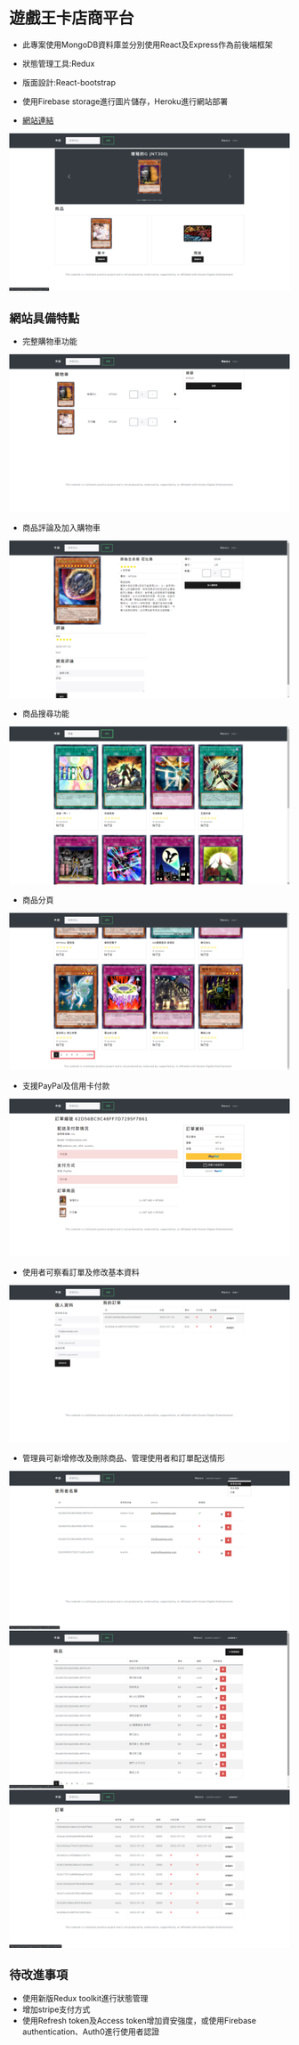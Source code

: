 # 遊戲王卡店商平台

- 此專案使用MongoDB資料庫並分別使用React及Express作為前後端框架

- 狀態管理工具:Redux

- 版面設計:React-bootstrap

- 使用Firebase storage進行圖片儲存，Heroku進行網站部署

- [網站連結](https://yugiohcardshopapp.herokuapp.com/)

![screenshot](https://github.com/pingkuan/ecomproject/blob/main/uploads/homepage.png)
## 網站具備特點

- 完整購物車功能

![screenshot](https://github.com/pingkuan/ecomproject/blob/main/uploads/cart.png)
- 商品評論及加入購物車

![screenshot](https://github.com/pingkuan/ecomproject/blob/main/uploads/product.png)
- 商品搜尋功能

![screenshot](https://github.com/pingkuan/ecomproject/blob/main/uploads/search.png)
- 商品分頁

![screenshot](https://github.com/pingkuan/ecomproject/blob/main/uploads/pages.png)
- 支援PayPal及信用卡付款

![screenshot](https://github.com/pingkuan/ecomproject/blob/main/uploads/pay.png)
- 使用者可察看訂單及修改基本資料

![screenshot](https://github.com/pingkuan/ecomproject/blob/main/uploads/profile.png)
- 管理員可新增修改及刪除商品、管理使用者和訂單配送情形

![screenshot](https://github.com/pingkuan/ecomproject/blob/main/uploads/userlist.png)
![screenshot](https://github.com/pingkuan/ecomproject/blob/main/uploads/adminproduct.png)
![screenshot](https://github.com/pingkuan/ecomproject/blob/main/uploads/orderlist.png)


## 待改進事項

- 使用新版Redux toolkit進行狀態管理
- 增加stripe支付方式
- 使用Refresh token及Access token增加資安強度，或使用Firebase authentication、Auth0進行使用者認證

